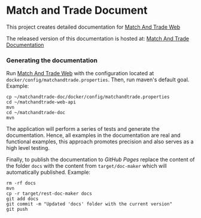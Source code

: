 Match and Trade Document
========================

This project creates detailed documentation for [Match And Trade Web][1]

The released version of this documentation is hosted at: [Match And Trade Documentation][2]

### Generating the documentation

Run [Match And Trade Web][1] with the configuration located at `docker/config/matchandtrade.properties`.
Then, run maven's default goal. Example:

```
cp ~/matchandtrade-doc/docker/config/matchandtrade.properties
cd ~/matchandtrade-web-api
mvn
cd ~/matchandtrade-doc
mvn
```

The application will perform a series of tests and generate the documentation.
Hence, all examples in the documentation are real and functional examples,
this approach promotes precision and also serves as a high level testing.

Finally, to publish the documentation to _GitHub Pages_ replace the content of the folder `docs`
with the content from `target/doc-maker` which will automatically published. Example:

```
rm -rf docs
mvn
cp -r target/rest-doc-maker docs
git add docs
git commit -m "Updated 'docs' folder with the current version"
git push
```

[1]: https://github.com/rafasantos/matchandtrade
[2]: https://rafasantos.github.io/matchandtrade-doc/
